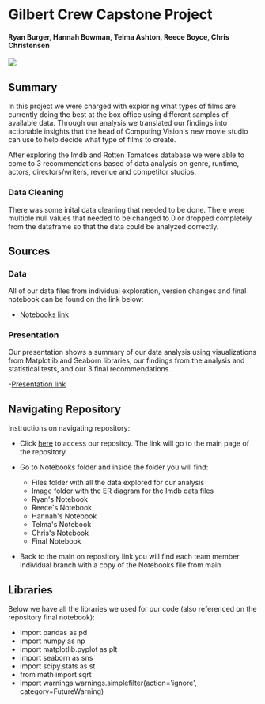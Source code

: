 # Gilbert Crew Capstone Project
#### Ryan Burger, Hannah Bowman, Telma Ashton, Reece Boyce, Chris Christensen 
![](https://c.tenor.com/0DnrqvZqHGUAAAAC/movie-excited.gif)

## Summary
In this project we were charged with exploring what types of films are currently doing the best at the box office using different samples of available data. Through our analysis we translated our findings into actionable insights that the head of Computing Vision's new movie studio can use to help decide what type of films to create.

After exploring the Imdb and Rotten Tomatoes database we were able to come to 3 recommendations based of data analysis on genre, runtime, actors, directors/writers, revenue and competitor studios.

### Data Cleaning
There was some inital data cleaning that needed to be done. There were multiple null values that needed to be changed to 0 or dropped completely from the dataframe so that the data could be analyzed correctly. 


## Sources
### Data
All of our data files from individual exploration, version changes and final notebook can be found on the link below:
- [Notebooks link](https://github.com/reboyce/Gilbert-Team-Repo/tree/main/Notebooks)

### Presentation
Our presentation shows a summary of our data analysis using visualizations from Matplotlib and Seaborn libraries, our findings from the analysis and statistical tests, and our 3 final recommendations.

-[Presentation link]()


## Navigating Repository
Instructions on navigating repository:
- Click [here](https://github.com/reboyce/Gilbert-Team-Repo) to access our repositoy. The link will go to the main page of the repository
- Go to Notebooks folder and inside the folder you will find:
    - Files folder with all the data explored for our analysis
    - Image folder with the ER diagram for the Imdb data files
    - Ryan's Notebook
    - Reece's Notebook
    - Hannah's Notebook
    - Telma's Notebook
    - Chris's Notebook
    - Final Notebook

- Back to the main on repository link you will find each team member individual branch with a copy of the Notebooks file from main

   
## Libraries
Below we have all the libraries we used for our code (also referenced on the repository final notebook):

- import pandas as pd
- import numpy as np
- import matplotlib.pyplot as plt
- import seaborn as sns
- import scipy.stats as st
- from math import sqrt
- import warnings
  warnings.simplefilter(action='ignore', category=FutureWarning)

